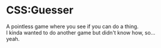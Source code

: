 CSS:Guesser
========

A pointless game where you see if you can do a thing.<br>
I kinda wanted to do another game but didn't know how, so...<br>
yeah.
